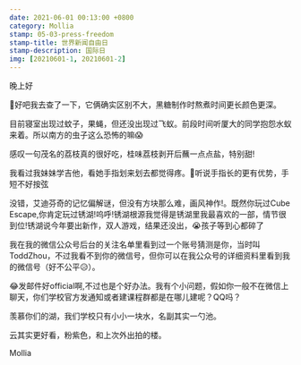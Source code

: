 ```yaml
---
date: 2021-06-01 00:13:00 +0800
category: Mollia
stamp: 05-03-press-freedom
stamp-title: 世界新闻自由日
stamp-description: 国际日
img: [20210601-1, 20210601-2]
---
```


<p>
晚上好

🤣好吧我去查了一下，它俩确实区别不大，黑糖制作时熬煮时间更长颜色更深。

目前寝室出现过蚊子，果蝇，但还没出现过飞蚁。前段时间听厦大的同学抱怨水蚁来着。所以南方的虫子这么恐怖的嘛😱

感叹一句茂名的荔枝真的很好吃，桂味荔枝剥开后蘸一点点盐，特别甜!

我看过我妹妹学吉他，看她手指划来划去都觉得疼。🤣听说手指长的更有优势，手短不好按弦

没错，艾迪芬奇的记忆偏解谜，但没有方块那么难，画风神作!。既然你玩过Cube Escape,你肯定玩过锈湖!呜呼!锈湖根源我觉得是锈湖里我最喜欢的一部，情节很到位!锈湖说今年要出新作，双人游戏，结果还没出，😭孩子等到心都碎了

我在我的微信公众号后台的关注名单里看到过一个账号猜测是你，当时叫ToddZhou，不过我看不到你的微信号，但你可以在我公众号的详细资料里看到我的微信号（好不公平😥）。

😂发邮件好official啊,不过也是个好办法。我有个小问题，假如你一般不在微信上聊天，你们学校官方发通知或者建课程群都是在哪儿建呢？QQ吗？

羡慕你们的湖，我们学校只有小小一块水，名副其实一勺池。

云其实更好看，粉紫色，和上次外出拍的楼。

Mollia
</p>